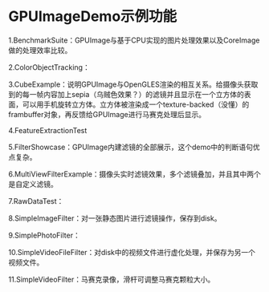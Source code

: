 # GPUImageDemo示例功能

1.BenchmarkSuite：GPUImage与基于CPU实现的图片处理效果以及CoreImage做的处理效率比较。

2.ColorObjectTracking：

3.CubeExample：说明GPUImage与OpenGLES渲染的相互关系。给摄像头获取到的每一帧内容加上sepia（乌贼色效果？）的滤镜并且显示在一个立方体的表面，可以用手机旋转立方体。立方体被渲染成一个texture-backed（没懂）的frambuffer对象，再反馈给GPUImage进行马赛克处理后显示。

4.FeatureExtractionTest

5.FilterShowcase：GPUImage内建滤镜的全部展示，这个demo中的判断语句优点复杂。

6.MultiViewFilterExample：摄像头实时滤镜效果，多个滤镜叠加，并且其中两个是自定义滤镜。

7.RawDataTest：

8.SimpleImageFilter：对一张静态图片进行滤镜操作，保存到disk。

9.SimplePhotoFilter：

10.SimpleVideoFileFilter：对disk中的视频文件进行虚化处理，并保存为另一个视频文件。

11.SimpleVideoFilter：马赛克录像，滑杆可调整马赛克颗粒大小。








